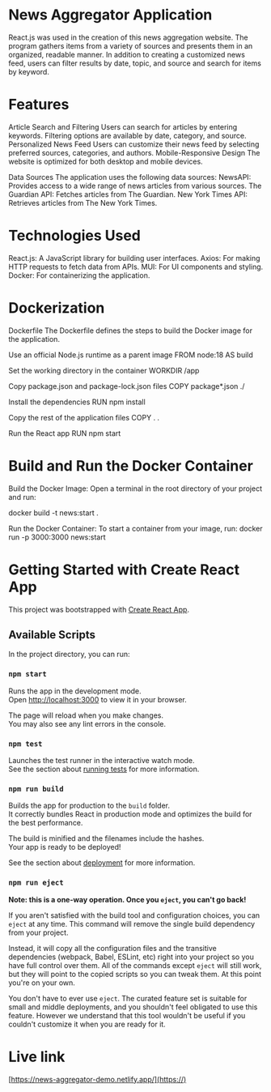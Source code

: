 # News Aggregator Application
React.js was used in the creation of this news aggregation website. The program gathers items from a variety of sources and presents them in an organized, readable manner. In addition to creating a customized news feed, users can filter results by date, topic, and source and search for items by keyword.

# Features
Article Search and Filtering Users can search for articles by entering keywords. Filtering options are available by date, category, and source.
Personalized News Feed Users can customize their news feed by selecting preferred sources, categories, and authors.
Mobile-Responsive Design The website is optimized for both desktop and mobile devices.

Data Sources The application uses the following data sources:
NewsAPI: Provides access to a wide range of news articles from various sources.
The Guardian API: Fetches articles from The Guardian.
New York Times API: Retrieves articles from The New York Times.

# Technologies Used
React.js: A JavaScript library for building user interfaces.
Axios: For making HTTP requests to fetch data from APIs.
MUI: For UI components and styling.
Docker: For containerizing the application.

# Dockerization
Dockerfile
The Dockerfile defines the steps to build the Docker image for the application.

Use an official Node.js runtime as a parent image
FROM node:18 AS build

Set the working directory in the container
WORKDIR /app

Copy package.json and package-lock.json files
COPY package*.json ./

Install the dependencies
RUN npm install

Copy the rest of the application files
COPY . .

Run the React app
RUN npm start

# Build and Run the Docker Container
Build the Docker Image: Open a terminal in the root directory of your project and run:

docker build -t news:start .

Run the Docker Container: To start a container from your image, run: docker run -p 3000:3000 news:start 


# Getting Started with Create React App

This project was bootstrapped with [Create React App](https://github.com/facebook/create-react-app).

## Available Scripts

In the project directory, you can run:

### `npm start`

Runs the app in the development mode.\
Open [http://localhost:3000](http://localhost:3000) to view it in your browser.

The page will reload when you make changes.\
You may also see any lint errors in the console.

### `npm test`

Launches the test runner in the interactive watch mode.\
See the section about [running tests](https://facebook.github.io/create-react-app/docs/running-tests) for more information.

### `npm run build`

Builds the app for production to the `build` folder.\
It correctly bundles React in production mode and optimizes the build for the best performance.

The build is minified and the filenames include the hashes.\
Your app is ready to be deployed!

See the section about [deployment](https://facebook.github.io/create-react-app/docs/deployment) for more information.

### `npm run eject`

**Note: this is a one-way operation. Once you `eject`, you can't go back!**

If you aren't satisfied with the build tool and configuration choices, you can `eject` at any time. This command will remove the single build dependency from your project.

Instead, it will copy all the configuration files and the transitive dependencies (webpack, Babel, ESLint, etc) right into your project so you have full control over them. All of the commands except `eject` will still work, but they will point to the copied scripts so you can tweak them. At this point you're on your own.

You don't have to ever use `eject`. The curated feature set is suitable for small and middle deployments, and you shouldn't feel obligated to use this feature. However we understand that this tool wouldn't be useful if you couldn't customize it when you are ready for it.

# Live link

[https://news-aggregator-demo.netlify.app/](https://)
